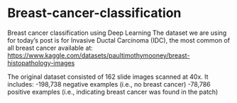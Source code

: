 # Breast-cancer-classification
Breast cancer classification using Deep Learning
The dataset we are using for today’s post is for Invasive Ductal Carcinoma (IDC), the most common of all breast cancer available at: https://www.kaggle.com/datasets/paultimothymooney/breast-histopathology-images 

The original dataset consisted of 162 slide images scanned at 40x. It includes:
-198,738 negative examples (i.e., no breast cancer)
-78,786 positive examples (i.e., indicating breast cancer was found in the patch)


